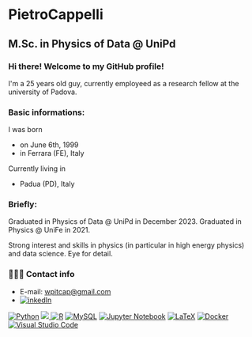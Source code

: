 # PietroCappelli
## M.Sc. in Physics of Data @ UniPd

### Hi there! Welcome to my GitHub profile!
I'm a 25 years old guy, currently employeed as a research fellow at the university of Padova.

### Basic informations:
I was born
* on June 6th, 1999 
* in Ferrara (FE), Italy

Currently living in 
* Padua (PD), Italy

### Briefly:

Graduated in Physics of Data @ UniPd in December 2023. Graduated in Physics @ UniFe in 2021. 

Strong interest and skills in physics (in particular in high energy physics) and data science.
Eye for detail. 

### 🕵🏻‍♂️ Contact info
* E-mail: wpitcap@gmail.com
*  [![inkedIn](https://img.shields.io/badge/LinkedIn-0077B5?style=for-the-badge&logo=linkedin&logoColor=white)](https://www.linkedin.com/in/pietro-cappelli-b86a50221/)

[![Python](https://img.shields.io/badge/python-3670A0?style=for-the-badge&logo=python&logoColor=ffdd54)](https://www.python.org) [![](https://img.shields.io/badge/C%2B%2B-00599C?style=for-the-badge&logo=c%2B%2B&logoColor=white) ](https://www.cplusplus.com)  [![R](https://img.shields.io/badge/r-%23276DC3.svg?style=for-the-badge&logo=r&logoColor=white)](https://www.r-project.org/)  [![MySQL](https://img.shields.io/badge/mysql-%2300f.svg?style=for-the-badge&logo=mysql&logoColor=white)](https://www.mysql.com/)
[![Jupyter Notebook](https://img.shields.io/badge/jupyter-%23FA0F00.svg?style=for-the-badge&logo=jupyter&logoColor=white)](https://jupyter.org/)  [![LaTeX](https://img.shields.io/badge/latex-%23008080.svg?style=for-the-badge&logo=latex&logoColor=white)](https://www.latex-project.org/)
[![Docker](https://img.shields.io/badge/docker-%230db7ed.svg?style=for-the-badge&logo=docker&logoColor=white)](https://www.docker.com/)
[![Visual Studio Code](https://img.shields.io/badge/Visual%20Studio%20Code-0078d7.svg?style=for-the-badge&logo=visual-studio-code&logoColor=white)](https://code.visualstudio.com/)
